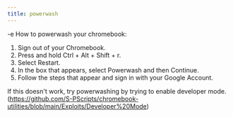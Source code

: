 ```yaml
---
title: powerwash
---
```


-e 
How to powerwash your chromebook:
1. Sign out of your Chromebook.
1. Press and hold Ctrl + Alt + Shift + r.
2. Select Restart.
3. In the box that appears, select Powerwash and then Continue.
4. Follow the steps that appear and sign in with your Google Account.

If this doesn't work, try powerwashing by trying to enable developer mode.
(https://github.com/S-PScripts/chromebook-utilities/blob/main/Exploits/Developer%20Mode)
